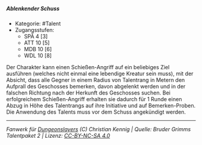 <!---
Dies ist ein Fanwerk für DUNGEONSLAYERS (C) von Christian Kennig

Quellen:      [Bruder Grimms Talentpaket 2](https://www.f-space.de/ds4/downloads.html)
              [Talentbeschreibungen](https://www.f-space.de/ds4/tools-talentcards.html)
License:      [CC-BY-NC-SA 4.0](https://creativecommons.org/licenses/by-nc-sa/4.0/deed.de)
Richtlinien:  [Fanwerkrichtlinien](https://www.dungeonslayers.net/fanwerk-richtlinien/)
Autor:        Zauberlehrling
-->

##### Ablenkender Schuss

- Kategorie: #Talent
- Zugangsstufen:
  - SPÄ 4 [3]
  - ATT 10 [5]
  - MDB 10 [6]
  - WDL 10 [8]

Der Charakter kann einen Schießen-Angriff auf ein beliebiges Ziel ausführen (welches nicht einmal eine lebendige Kreatur sein muss), mit der Absicht, dass alle Gegner in einem Radius von Talentrang in Metern den Aufprall des Geschosses bemerken, davon abgelenkt werden und in der falschen Richtung nach der Herkunft des Geschosses suchen. Bei erfolgreichem Schießen-Angriff erhalten sie dadurch für 1 Runde einen Abzug in Höhe des Talentrangs auf ihre Initiative und auf Bemerken-Proben. Die Anwendung des Talents muss vor dem Schuss angekündigt werden.

---

_Fanwerk für [Dungeonslayers](https://www.dungeonslayers.net/) (C) Christian Kennig | Quelle: Bruder Grimms Talentpaket 2 | Lizenz: [CC-BY-NC-SA 4.0](https://creativecommons.org/licenses/by-nc-sa/4.0/deed.de)_
